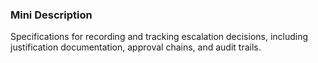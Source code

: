 ### Mini Description

Specifications for recording and tracking escalation decisions, including justification documentation, approval chains, and audit trails.
